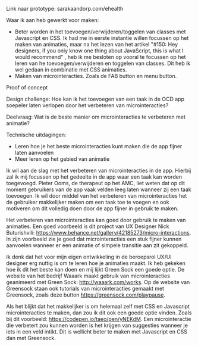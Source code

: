 Link naar prototype: sarakaandorp.com/ehealth

Waar ik aan heb gewerkt voor maken:
- Beter worden in het toevoegen/verwijderen/toggelen van classes met Javascript en CSS. Ik had me in eerste instantie willen focussen op het maken van animaties, maar na het lezen van het artikel "#150: Hey designers, if you only know one thing about JavaScript, this is what I would recommend" , heb ik me besloten op vooral te focussen op het leren van he toevoegen/verwijderen en toggelen van classes. Dit heb ik wel gedaan in combinatie met CSS animaties.
- Maken van microinteracties. Zoals de FAB button en menu button.



Proof of concept

Design challenge: Hoe kan ik het toevoegen van een taak in de OCD app soepeler laten verlopen door het verbeteren van microinteracties?


Deelvraag: Wat is de beste manier om microinteracties te verbeteren met animatie?


Technische uitdagingen:
- Leren hoe je het beste microinteracties kunt maken die de app fijner laten aanvoelen
- Meer leren op het gebied van animatie


Ik wil aan de slag met het verbeteren van microinteracties in de app. Hierbij zal ik mij focussen op het gedeelte in de app waar een taak kan worden toegevoegd. Pieter Ooms, de therapeut op het AMC, liet weten dat op dit moment gebruikers van de app vaak velden leeg laten wanneer zij een taak toevoegen. Ik wil door middel van het verbeteren van microinteracties het de gebruiker makkelijker maken om een taak toe te voegen en ook motiveren om dit volledig doen door de app fijner in gebruik te maken. 

Het verbeteren van microinteracties kan goed door gebruik te maken van animaties. Een goed voorbeeld is dit project van UX Designer Nick Buturishvili: https://www.behance.net/gallery/42185273/micro-interactions. In zijn voorbeeld zie je goed dat microinteracties een stuk fijner kunnen aanvoelen wanneer er een animatie of simpele transitie aan zit gekoppeld.

Ik denk dat het voor mijn eigen ontwikkeling in de beroepsrol UX/UI designer erg nuttig is om te leren hoe je animaties maakt. Ik heb gekeken hoe ik dit het beste kan doen en mij lijkt Green Sock een goede optie. De website van het bedrijf Waaark maakt gebruik van microinteracties geanimeerd met Green Sock: http://waaark.com/works. Op de website van Greensock staan ook tutorials van microinteracties gemaakt met Greensock, zoals deze button https://greensock.com/playpause. 

Als het blijkt dat het makkelijker is om helemaal zelf met CSS en Javascript microinteracties te maken, dan zou ik dit ook een goede optie vinden. Zoals bij dit voorbeeld: https://codepen.io/taeo/pen/yNEKdM. Een microinteractie die verbetert zou kunnen worden is het krijgen van suggesties wanneer je iets in een veld intikt. Dit is wellicht beter te maken met Javascript en CSS dan met Greensock. 




